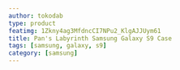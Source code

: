 ```yaml
---
author: tokodab
type: product
featimg: 1Zkny4ag3MfdncCI7NPu2_KlgAJJUym61
title: Pan's Labyrinth Samsung Galaxy S9 Case
tags: [samsung, galaxy, s9]
category: [samsung]
---
```

